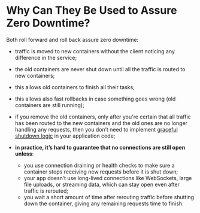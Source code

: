 # Why Can They Be Used to Assure Zero Downtime?

Both roll forward and roll back assure zero downtime:

- traffic is moved to new containers without the client noticing any difference in the service;
- the old containers are never shut down until all the traffic is routed to new containers;
- this allows old containers to finish all their tasks;
 

- this allows also fast rollbacks in case something goes wrong (old containers are still running);
- if you remove the old containers, only after you're certain that all traffic has been routed to the new containers and the old ones are no longer handling any requests, then you don’t need to implement [graceful shutdown logic](../../../option-two/step/graceful-shutdown/graceful_shutdown.md) in your application code;
- **in practice, it’s hard to guarantee that no connections are still open unless**:
  - you use connection draining or health checks to make sure a container stops receiving new requests before it is shut down;
  - your app doesn’t use long-lived connections like WebSockets, large file uploads, or streaming data, which can stay open even after traffic is rerouted;
  - you wait a short amount of time after rerouting traffic before shutting down the container, giving any remaining requests time to finish.
